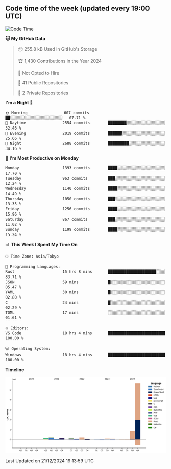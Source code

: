 ## Code time of the week (updated every 19:00 UTC)

<!--START_SECTION:waka-->
![Code Time](http://img.shields.io/badge/Code%20Time-4%2C121%20hrs%2039%20mins-blue)

**🐱 My GitHub Data** 

> 📦 255.8 kB Used in GitHub's Storage 
 > 
> 🏆 1,430 Contributions in the Year 2024
 > 
> 🚫 Not Opted to Hire
 > 
> 📜 41 Public Repositories 
 > 
> 🔑 2 Private Repositories 
 > 
**I'm a Night 🦉** 

```text
🌞 Morning                607 commits         ██░░░░░░░░░░░░░░░░░░░░░░░   07.71 % 
🌆 Daytime                2554 commits        ████████░░░░░░░░░░░░░░░░░   32.46 % 
🌃 Evening                2019 commits        ██████░░░░░░░░░░░░░░░░░░░   25.66 % 
🌙 Night                  2688 commits        █████████░░░░░░░░░░░░░░░░   34.16 % 
```
📅 **I'm Most Productive on Monday** 

```text
Monday                   1393 commits        ████░░░░░░░░░░░░░░░░░░░░░   17.70 % 
Tuesday                  963 commits         ███░░░░░░░░░░░░░░░░░░░░░░   12.24 % 
Wednesday                1140 commits        ████░░░░░░░░░░░░░░░░░░░░░   14.49 % 
Thursday                 1050 commits        ███░░░░░░░░░░░░░░░░░░░░░░   13.35 % 
Friday                   1256 commits        ████░░░░░░░░░░░░░░░░░░░░░   15.96 % 
Saturday                 867 commits         ███░░░░░░░░░░░░░░░░░░░░░░   11.02 % 
Sunday                   1199 commits        ████░░░░░░░░░░░░░░░░░░░░░   15.24 % 
```


📊 **This Week I Spent My Time On** 

```text
🕑︎ Time Zone: Asia/Tokyo

💬 Programming Languages: 
Rust                     15 hrs 8 mins       █████████████████████░░░░   83.71 % 
JSON                     59 mins             █░░░░░░░░░░░░░░░░░░░░░░░░   05.47 % 
YAML                     30 mins             █░░░░░░░░░░░░░░░░░░░░░░░░   02.80 % 
C                        24 mins             █░░░░░░░░░░░░░░░░░░░░░░░░   02.29 % 
TOML                     17 mins             ░░░░░░░░░░░░░░░░░░░░░░░░░   01.61 % 

🔥 Editors: 
VS Code                  18 hrs 4 mins       █████████████████████████   100.00 % 

💻 Operating System: 
Windows                  18 hrs 4 mins       █████████████████████████   100.00 % 
```

**Timeline**

![Lines of Code chart](https://raw.githubusercontent.com/SARDONYX-sard/SARDONYX-sard/main/assets/bar_graph.png)


 Last Updated on 21/12/2024 19:13:59 UTC
<!--END_SECTION:waka-->